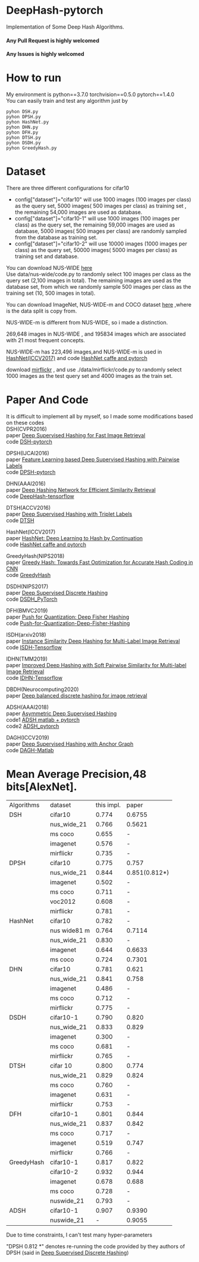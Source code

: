 # DeepHash-pytorch
Implementation of Some Deep Hash Algorithms.
#### Any Pull Request is highly welcomed

#### Any Issues is highly welcomed

# How to run
My environment is python==3.7.0  torchvision==0.5.0  pytorch==1.4.0  
You can easily train and test any algorithm just by
```
pyhon DSH.py  
pyhon DPSH.py  
pyhon HashNet.py  
pyhon DHN.py  
pyhon DFH.py  
pyhon DTSH.py   
pyhon DSDH.py
pyhon GreedyHash.py    
```
 
# Dataset
There are three different configurations for cifar10  
- config["dataset"]="cifar10" will use 1000 images (100 images per class) as the query set, 5000 images( 500 images per class) as training set , the remaining 54,000 images are used as database.
- config["dataset"]="cifar10-1" will use 1000 images (100 images per class) as the query set, the remaining 59,000 images are used as database, 5000 images( 500 images per class) are randomly sampled from the database as training set.  
- config["dataset"]="cifar10-2" will use 10000 images (1000 images per class) as the query set, 50000 images( 5000 images per class) as training set and database.



You can download   NUS-WIDE [here](https://github.com/TreezzZ/DSDH_PyTorch)     
Use data/nus-wide/code.py to randomly select 100 images per class as the query set (2,100 images in total). The remaining images are
used as the database set, from which we randomly sample 500 images per class as the training set (10, 500 images
in total).

You can download  ImageNet, NUS-WIDE-m and COCO dataset [here](https://github.com/thuml/HashNet/tree/master/pytorch) ,where is the data split is copy from.
  
NUS-WIDE-m is different from  NUS-WIDE, so i made a distinction.  

269,648 images in NUS-WIDE , and 195834 images which are associated with 21 most frequent concepts.     

NUS-WIDE-m has 223,496 images,and  NUS-WIDE-m  is used in [HashNet(ICCV2017)](http://openaccess.thecvf.com/content_ICCV_2017/papers/Cao_HashNet_Deep_Learning_ICCV_2017_paper.pdf) and code [HashNet caffe and pytorch](https://github.com/thuml/HashNet)    

download [mirflickr](https://press.liacs.nl/mirflickr/mirdownload.html) , and use ./data/mirflickr/code.py to randomly select 1000 images as the test query set and 4000 images as the train set.
 
# Paper And Code
It is difficult to implement all by myself, so I made some modifications based on these codes  
DSH(CVPR2016)  
paper [Deep Supervised Hashing for Fast Image Retrieval](https://www.cv-foundation.org/openaccess/content_cvpr_2016/papers/Liu_Deep_Supervised_Hashing_CVPR_2016_paper.pdf)  
code [DSH-pytorch](https://github.com/weixu000/DSH-pytorch)

DPSH(IJCAI2016)  
paper [Feature Learning based Deep Supervised Hashing with Pairwise Labels](https://cs.nju.edu.cn/lwj/paper/IJCAI16_DPSH.pdf)   
code [DPSH-pytorch](https://github.com/jiangqy/DPSH-pytorch)

DHN(AAAI2016)  
paper [Deep Hashing Network for Efficient Similarity Retrieval](http://ise.thss.tsinghua.edu.cn/~mlong/doc/deep-hashing-network-aaai16.pdf)  
code [DeepHash-tensorflow](https://github.com/thulab/DeepHash)

DTSH(ACCV2016)  
paper [Deep Supervised Hashing with Triplet Labels](https://arxiv.org/abs/1612.03900)  
code [DTSH](https://github.com/Minione/DTSH)  

HashNet(ICCV2017)  
paper [HashNet: Deep Learning to Hash by Continuation](http://openaccess.thecvf.com/content_ICCV_2017/papers/Cao_HashNet_Deep_Learning_ICCV_2017_paper.pdf)  
code [HashNet caffe and pytorch](https://github.com/thuml/HashNet)

GreedyHash(NIPS2018)  
paper [Greedy Hash: Towards Fast Optimization for Accurate Hash Coding in CNN](https://papers.nips.cc/paper/7360-greedy-hash-towards-fast-optimization-for-accurate-hash-coding-in-cnn.pdf)  
code [GreedyHash](https://github.com/ssppp/GreedyHash) 

DSDH(NIPS2017)  
paper [Deep Supervised Discrete Hashing](https://papers.nips.cc/paper/6842-deep-supervised-discrete-hashing.pdf)  
code [DSDH_PyTorch](https://github.com/TreezzZ/DSDH_PyTorch)

DFH(BMVC2019)  
paper [Push for Quantization: Deep Fisher Hashing](https://arxiv.org/abs/1909.00206)  
code [Push-for-Quantization-Deep-Fisher-Hashing](https://github.com/liyunqianggyn/Push-for-Quantization-Deep-Fisher-Hashing)


ISDH(arxiv2018)  
paper [Instance Similarity Deep Hashing for Multi-Label Image Retrieval](https://arxiv.org/abs/1803.02987v1)  
code [ISDH-Tensorflow](https://github.com/pectinid16/ISDH-Tensorflow)

IDHN(TMM2019)  
paper [Improved Deep Hashing with Soft Pairwise Similarity for Multi-label Image Retrieval](https://arxiv.org/abs/1803.02987)  
code [IDHN-Tensorflow](https://github.com/pectinid16/IDHN)

DBDH(Neurocomputing2020)  
paper [Deep balanced discrete hashing for image retrieval](https://www.sciencedirect.com/science/article/abs/pii/S0925231220306032)

ADSH(AAAI2018)  
paper [Asymmetric Deep Supervised Hashing](https://cs.nju.edu.cn/lwj/paper/AAAI18_ADSH.pdf)  
code1 [ADSH matlab + pytorch](https://github.com/jiangqy/ADSH-AAAI2018)  
code2 [ADSH_pytorch](https://github.com/TreezzZ/ADSH_PyTorch)

DAGH(ICCV2019)  
paper [Deep Supervised Hashing with Anchor Graph](https://openaccess.thecvf.com/content_ICCV_2019/papers/Chen_Deep_Supervised_Hashing_With_Anchor_Graph_ICCV_2019_paper.pdf)  
code [DAGH-Matlab](http://www.scholat.com/personalPaperList.html?Entry=laizhihui&selectType=allPaper)


# Mean Average Precision,48 bits[AlexNet].


<table>
    <tr>
        <td>Algorithms</td><td>dataset</td><td>this impl.</td><td>paper</td>
    </tr>
    <tr>
        <td >DSH</td><td >cifar10</td> <td >0.774</td> <td >0.6755</td>
    </tr>
    <tr>
        <td ></td><td >nus_wide_21</td> <td >0.766</td> <td >0.5621</td>
    </tr>
    <tr>
        <td ></td><td >ms coco</td> <td >0.655</td> <td >-</td>
    </tr>
    <tr>
        <td ></td><td >imagenet</td> <td >0.576</td> <td >-</td>
    </tr>
    <tr>
        <td ></td><td >mirflickr</td> <td >0.735</td> <td >-</td>
    </tr>
    <tr>
        <td >DPSH</td><td >cifar10</td> <td >0.775</td> <td >0.757</td>
    </tr>
    <tr>
        <td ></td><td >nus_wide_21</td> <td >0.844</td> <td >0.851(0.812*)</td>
    </tr>
    <tr>
        <td ></td><td >imagenet</td> <td >0.502</td> <td >-</td>
    </tr>
    <tr>
        <td ></td><td >ms coco</td> <td >0.711</td> <td >-</td>
    </tr>
    <tr>
        <td ></td><td >voc2012</td> <td >0.608</td> <td >-</td>
    </tr>
    <tr>
        <td ></td><td >mirflickr</td> <td >0.781</td> <td >-</td>
    </tr>
    <tr>
        <td >HashNet</td><td >cifar10</td> <td >0.782</td> <td >-</td>
    </tr>
    <tr>
        <td ></td><td >nus wide81 m</td> <td >0.764</td> <td >0.7114</td>
    </tr>
    <tr>
        <td ></td><td >nus_wide_21</td> <td >0.830</td> <td >-</td>
    </tr>
    <tr>
        <td ></td><td >imagenet</td> <td >0.644</td> <td >0.6633</td>
    </tr>
    <tr>
        <td ></td><td >ms coco</td> <td >0.724</td> <td >0.7301</td>
    </tr>
    <tr>
        <td >DHN</td><td >cifar10</td> <td >0.781</td> <td >0.621</td>
    </tr>
    <tr>
        <td ></td><td >nus_wide_21</td> <td >0.841</td> <td >0.758</td>
    </tr>
    <tr>
        <td ></td><td >imagenet</td> <td >0.486</td> <td >-</td>
    </tr>
    <tr>
        <td ></td><td >ms coco</td> <td >0.712</td> <td >-</td>
    </tr>
    <tr>
        <td ></td><td >mirflickr</td> <td >0.775</td> <td >-</td>
    </tr>
    <tr>
        <td >DSDH</td><td >cifar10-1</td> <td >0.790</td> <td >0.820</td>
    </tr>
    <tr>
        <td ></td><td >nus_wide_21</td> <td >0.833</td> <td >0.829</td>
    </tr>
    <tr>
        <td ></td><td >imagenet</td> <td >0.300</td> <td >-</td>
    </tr>
    <tr>
        <td ></td><td >ms coco</td> <td >0.681</td> <td >-</td>
    </tr>
    <tr>
        <td ></td><td >mirflickr</td> <td >0.765</td> <td >-</td>
    </tr>
    <tr>
        <td >DTSH</td><td >cifar 10</td> <td >0.800</td> <td >0.774</td>
    </tr>
    <tr>
        <td ></td><td >nus_wide_21</td> <td >0.829</td> <td >0.824</td>
    </tr>
    <tr>
        <td ></td><td >ms coco</td> <td >0.760</td> <td >-</td>
    </tr>
    <tr>
        <td ></td><td >imagenet</td> <td >0.631</td> <td >-</td>
    </tr>
    <tr>
        <td ></td><td >mirflickr</td> <td >0.753</td> <td >-</td>
    </tr>
    <tr>
        <td >DFH</td><td >cifar10-1</td> <td >0.801</td> <td >0.844</td>
    </tr>
    <tr>
        <td ></td><td >nus_wide_21</td> <td >0.837</td> <td >0.842</td>
    </tr>
    <tr>
        <td ></td><td >ms coco</td> <td >0.717</td> <td >-</td>
    </tr>
    <tr>
        <td ></td><td >imagenet</td> <td >0.519</td> <td >0.747</td>
    </tr>
    <tr>
        <td ></td><td >mirflickr</td> <td >0.766</td> <td >-</td>
    </tr>
    <tr>
        <td >GreedyHash</td><td >cifar10-1</td> <td >0.817</td> <td >0.822</td>
    </tr>
    <tr>
        <td ></td><td >cifar10-2</td> <td >0.932</td> <td >0.944</td>
    </tr>
    <tr>
        <td ></td><td >imagenet</td> <td >0.678</td> <td >0.688</td>
    </tr>
    <tr>
        <td ></td><td >ms coco</td> <td >0.728</td> <td >-</td>
    </tr>
    <tr>
        <td ></td><td >nuswide_21</td> <td >0.793</td> <td >-</td>
    </tr>
    <tr>
        <td >ADSH</td><td >cifar10-1</td> <td >0.907</td> <td >0.9390</td>
    </tr>
    <tr>
        <td ></td><td >nuswide_21</td> <td >-</td> <td >0.9055</td>
    </tr>
</table>
Due to time constraints, I can't test many hyper-parameters  

"DPSH 0.812 *" denotes re-running the code provided by they authors of DPSH (said in [Deep Supervised Discrete Hashing](https://papers.nips.cc/paper/6842-deep-supervised-discrete-hashing.pdf))  

